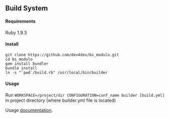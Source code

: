 ## Build System

#### Requirements
Ruby 1.9.3

#### Install

	git clone https://github.com/dev4dev/bs_modulo.git
	cd bs_modulo
	gem install bundler
	bundle install
	ln -s "`pwd`/build.rb" /usr/local/bin/builder

#### Usage
Run `WORKSPACE=/project/dir CONFIGURATION=conf_name builder [build.yml]` in project directory (where builder.yml file is located)

Usage [documentation](https://github.com/dev4dev/bs_modulo/blob/master/docs/USAGE.md).
